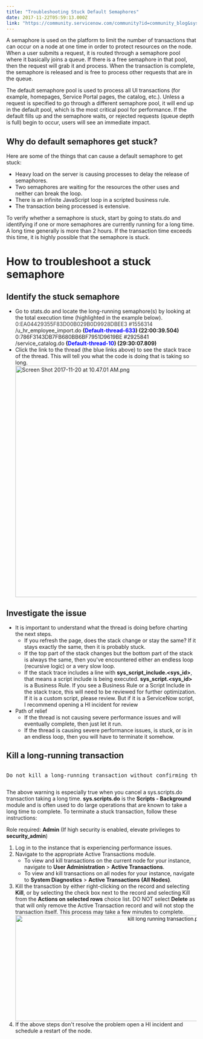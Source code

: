 ```yaml
---
title: "Troubleshooting Stuck Default Semaphores"
date: 2017-11-22T05:59:13.000Z
link: "https://community.servicenow.com/community?id=community_blog&sys_id=93bd6ea9dbd0dbc01dcaf3231f96195b"
---
```

<p>A semaphore is used on the platform to limit the number of transactions that can occur on a node at one time in order to protect resources on the node. When a user submits a request, it is routed through a semaphore pool where it basically joins a queue. If there is a free semaphore in that pool, then the request will grab it and process. When the transaction is complete, the semaphore is released and is free to process other requests that are in the queue.</p><p></p><p>The default semaphore pool is used to process all UI transactions (for example, homepages, Service Portal pages, the catalog, etc.). Unless a request is specified to go through a different semaphore pool, it will end up in the default pool, which is the most critical pool for performance. If the default fills up and the semaphore waits, or rejected requests (queue depth is full) begin to occur, users will see an immediate impact.</p><p></p><h2>Why do default semaphores get stuck?</h2><p>Here are some of the things that can cause a default semaphore to get stuck:</p><ul><li>Heavy load on the server is causing processes to delay the release of semaphores.</li><li>Two semaphores are waiting for the resources the other uses and neither can break the loop.</li><li>There is an infinite JavaScript loop in a scripted business rule.</li><li>The transaction being processed is extensive.</li></ul><p></p><p>To verify whether a semaphore is stuck, start by going to stats.do and identifying if one or more semaphores are currently running for a long time. A long time generally is more than 2 hours. If the transaction time exceeds this time, it is highly possible that the semaphore is stuck.</p><p></p><h1>How to troubleshoot a stuck semaphore</h1><p></p><h2>Identify the stuck semaphore</h2><ul><li>Go to stats.do and locate the long-running semaphore(s) by looking at the total execution time (highlighted in the example below).<br/><span style="color: #3d3d3d;">0:EA04429355F83D00B029B0D9928DBEE3 #1556314</span> /u_hr_employee_import.do <strong>(<span style="color: #0000ff;">Default-thread-633</span>) (22:00:39.504)<br/></strong>0:786F3143DB7FB680BB6BF7951D9619BE #2925841 /service_catalog.do <strong>(<span style="color: #0000ff;"><strong>Default-thread-10</strong></span>) (29:30:07.809)</strong></li><li>Click the link to the thread (the blue links above) to see the stack trace of the thread. This will tell you what the code is doing that is taking so long.<br/><img   alt="Screen Shot 2017-11-20 at 10.47.01 AM.png" class="image-2 jive-image" src="4254fc06db9cd704ed6af3231f96199c.iix" style="width: 620px; height: 613px; display: block; margin-left: auto; margin-right: auto;"/></li></ul><h2>Investigate the issue</h2><ul><li>It is important to understand what the thread is doing before charting the next steps.<ul><li>If you refresh the page, does the stack change or stay the same? If it stays exactly the same, then it is probably stuck.</li><li>If the top part of the stack changes but the bottom part of the stack is always the same, then you've encountered either an endless loop (recursive logic) or a very slow loop.</li><li>If the stack trace includes a line with <strong>sys_script_include.&lt;sys_id&gt;</strong>, that means a script include is being executed. <strong>sys_script.&lt;sys_id&gt;</strong> is a Business Rule. If you see a Business Rule or a Script Include in the stack trace, this will need to be reviewed for further optimization. If it is a custom script, please review. But if it is a ServiceNow script, I recommend opening a HI incident for review</li></ul></li><li>Path of relief<ul><li>If the thread is not causing severe performance issues and will eventually complete, then just let it run.</li><li>If the thread is causing severe performance issues, is stuck, or is in an endless loop, then you will have to terminate it somehow.<span style="color: #9900ff;"><br/></span></li></ul></li></ul><h2></h2><h2>Kill a long-running transaction</h2><pre __default_attr="warning" __jive_macro_name="alert" alert="warning" class="jive_text_macro jive_macro_alert" data-renderedposition="1540.953125_8_1192_43"><p>Do not kill a long-running transaction without confirming that it is acceptable and safe.</p></pre><p>The above warning is especially true when you cancel a sys.scripts.do transaction taking a long time. <strong>sys.scripts.do</strong> is the <strong>Scripts - Background</strong> module and is often used to do large operations that are known to take a long time to complete. To terminate a stuck transaction, follow these instructions:</p><p></p><p>Role required: <strong>Admin</strong> (If high security is enabled, elevate privileges to <strong>security_admin</strong>)</p><ol><li>Log in to the instance that is experiencing performance issues.</li><li>Navigate to the appropriate Active Transactions module.<ul><li>To view and kill transactions on the current node for your instance, navigate to <span class="ph menucascade"><span class="ph uicontrol" style="font-weight: bold;">User Administration</span> &gt; <span class="ph uicontrol" style="font-weight: bold;">Active Transactions</span></span>.</li><li>To view and kill transactions on all nodes for your instance, navigate to <span class="ph menucascade"><span class="ph uicontrol" style="font-weight: bold;">System Diagnostics</span> &gt; <span class="ph uicontrol" style="font-weight: bold;">Active Transactions (All Nodes)</span></span>.</li></ul></li><li>Kill the transaction by either right-clicking on the record and selecting <strong>Kill</strong>, or by selecting the check box next to the record and selecting Kill from the <strong>Actions on selected rows</strong> choice list. DO NOT select <strong>Delete</strong> as that will only remove the Active Transaction record and will not stop the transaction itself. This process may take a few minutes to complete.<img   alt="kill long running transaction.png" class="image-3 jive-image" height="281" src="4c735882db905344e9737a9e0f96199c.iix" style="color: #000000; font-size: 10pt; text-align: center; height: 281px; width: 781.256px; display: block; margin-left: auto; margin-right: auto;" width="781"/></li><li>If the above steps don't resolve the problem open a HI incident and schedule a restart of the node.</li></ol>